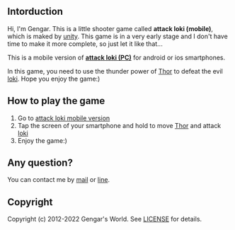 ## Intorduction
Hi, I'm Gengar.
This is a little shooter game called **attack loki (mobile)**, which is maked by [unity](https://unity.com/). This game is in a very early stage and I don't have time to make it more complete, so just let it like that...

This is a mobile version of [**attack loki \(PC\)**](https://github.com/gengarweb/attack_loki) for android or ios smartphones.

In this game, you need to use the thunder power of [Thor](https://en.wikipedia.org/wiki/Thor_\(film\)) to defeat the evil [loki](https://en.wikipedia.org/wiki/Loki_(Marvel_Cinematic_Universe)). Hope you enjoy the game:)

## How to play the game
1. Go to [attack loki mobile version](https://gengarsworld.com/apps/attack_loki_mobile)
2. Tap the screen of your smartphone and hold to move [Thor](https://en.wikipedia.org/wiki/Thor_\(film\)) and attack [loki](https://en.wikipedia.org/wiki/Loki_(Marvel_Cinematic_Universe))
3. Enjoy the game:)

## Any question?
You can contact me by [mail](mailto:contactme@gengarsworld.com?subject=Mail%20from%20gengarsworld:) or [line](https://lin.ee/hdVnCuw).

## Copyright
Copyright (c) 2012-2022 Gengar's World. See [LICENSE](/LICENSE) for details.
